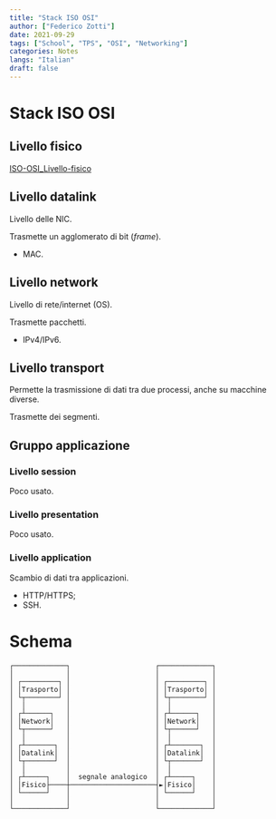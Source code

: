 ```yaml
---
title: "Stack ISO OSI"
author: ["Federico Zotti"]
date: 2021-09-29
tags: ["School", "TPS", "OSI", "Networking"]
categories: Notes
langs: "Italian"
draft: false
---
```


# Stack ISO OSI

## Livello fisico
[ISO-OSI_Livello-fisico](/appunti/tps/ISO-OSI_Livello-fisico/)

## Livello datalink
Livello delle NIC.

Trasmette un agglomerato di bit (_frame_).

-   MAC.

## Livello network
Livello di rete/internet (OS).

Trasmette pacchetti.

-   IPv4/IPv6.

## Livello transport
Permette la trasmissione di dati tra due processi, anche su macchine diverse.

Trasmette dei segmenti.

## Gruppo applicazione

### Livello session
Poco usato.

### Livello presentation
Poco usato.

### Livello application
Scambio di dati tra applicazioni.

-   HTTP/HTTPS;
-   SSH.

# Schema

```
┌─────────────┐                     ┌─────────────┐
│             │                     │             │
│ ┌─────────┐ │                     │ ┌─────────┐ │
│ │Trasporto│ │                     │ │Trasporto│ │
│ └┬────────┘ │                     │ └┬────────┘ │
│  │          │                     │  │          │
│ ┌┴──────┐   │                     │ ┌┴──────┐   │
│ │Network│   │                     │ │Network│   │
│ └┬──────┘   │                     │ └┬──────┘   │
│  │          │                     │  │          │
│ ┌┴───────┐  │                     │ ┌┴───────┐  │
│ │Datalink│  │                     │ │Datalink│  │
│ └┬───────┘  │                     │ └┬───────┘  │
│  │          │                     │  │          │
│ ┌┴─────┐    │  segnale analogico  │ ┌┴─────┐    │
│ │Fisico├────┼─────────────────────┤►│Fisico│    │
│ └──────┘    │                     │ └──────┘    │
│             │                     │             │
└─────────────┘                     └─────────────┘
```